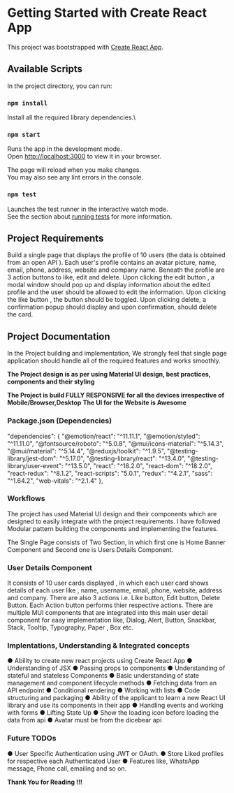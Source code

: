 # Getting Started with Create React App

This project was bootstrapped with [Create React App](https://github.com/facebook/create-react-app).

## Available Scripts

In the project directory, you can run:

### `npm install`

Install all the required library dependencies.\

### `npm start`

Runs the app in the development mode.\
Open [http://localhost:3000](http://localhost:3000) to view it in your browser.

The page will reload when you make changes.\
You may also see any lint errors in the console.

### `npm test`

Launches the test runner in the interactive watch mode.\
See the section about [running tests](https://facebook.github.io/create-react-app/docs/running-tests) for more information.

## Project Requirements

Build a single page that displays the profile of 10 users (the data is obtained from an open API ). Each
user's profile contains an avatar picture, name, email, phone, address, website and company name. Beneath
the profile are 3 action buttons to like, edit and delete. Upon clicking the edit button , a modal window
should pop up and display information about the edited profile and the user should be allowed to edit the
information. Upon clicking the like button , the button should be toggled. Upon clicking delete, a
confirmation popup should display and upon confirmation, should delete the card.

## Project Documentation

In the Project building and implementation, We strongly feel that single page application should handle all of the required features and works smoothly. 

**The Project design is as per using Material UI design, best practices, components and their styling**

**The Project is build FULLY RESPONSIVE for all the devices irrespective of Mobile/Browser,Desktop**
**The UI for the Website is Awesome**

### Package.json (Dependencies)

"dependencies": {
    "@emotion/react": "^11.11.1",
    "@emotion/styled": "^11.11.0",
    "@fontsource/roboto": "^5.0.8",
    "@mui/icons-material": "^5.14.3",
    "@mui/material": "^5.14.4",
    "@reduxjs/toolkit": "^1.9.5",
    "@testing-library/jest-dom": "^5.17.0",
    "@testing-library/react": "^13.4.0",
    "@testing-library/user-event": "^13.5.0",
    "react": "^18.2.0",
    "react-dom": "^18.2.0",
    "react-redux": "^8.1.2",
    "react-scripts": "5.0.1",
    "redux": "^4.2.1",
    "sass": "^1.64.2",
    "web-vitals": "^2.1.4"
  },

### Workflows

The project has used Material UI design and their components which are designed to easily integrate with the project requirements. I have followed Modular pattern building the components and implementing the features.

The Single Page consists of Two Section, in which first one is Home Banner Component and Second one is Users Details Component.

### User Details Component

It consists of 10 user cards displayed , in which each user card shows details of each user like , name, username, email, phone, website, address and company. There are also 3 actions i.e. Like button, Edit button, Delete Button. Each Action button performs thier respective actions. There are multiple MUI components that are integrated into this main user detail component for easy implementation like, Dialog, Alert, Button, Snackbar, Stack, Tooltip, Typography, Paper , Box etc.


### Implentations, Understanding & Integrated concepts

● Ability to create new react projects using Create React App
● Understanding of JSX
● Passing props to components
● Understanding of stateful and stateless Components
● Basic understanding of state management and component lifecycle methods
● Fetching data from an API endpoint
● Conditional rendering
● Working with lists
● Code structuring and packaging
● Ability of the applicant to learn a new React UI library and use its components in their app
● Handling events and working with forms
● Lifting State Up
● Show the loading icon before loading the data from api
● Avatar must be from the dicebear api

### Future TODOs

● User Specific Authentication using JWT or OAuth.
● Store Liked profiles for respective each Authenticated User
● Features like, WhatsApp message, Phone call, emailing and so on.

**Thank You for Reading !!!**


